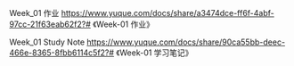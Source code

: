 Week_01 作业
https://www.yuque.com/docs/share/a3474dce-ff6f-4abf-97cc-21f63eab62f2?# 《Week-01 作业》

Week_01 Study Note
https://www.yuque.com/docs/share/90ca55bb-deec-466e-8365-8fbb6114c5f2?# 《Week-01 学习笔记》
